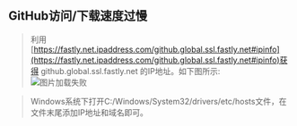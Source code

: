 ## GitHub访问/下载速度过慢

> 利用[https://fastly.net.ipaddress.com/github.global.ssl.fastly.net#ipinfo](https://fastly.net.ipaddress.com/github.global.ssl.fastly.net#ipinfo)获得 github.global.ssl.fastly.net 的IP地址。如下图所示:  
![图片加载失败](https://maxwell-l.github.io/WriteSomething/image/tooSlow1.png)  

> Windows系统下打开C:/Windows/System32/drivers/etc/hosts文件，在文件末尾添加IP地址和域名即可。

